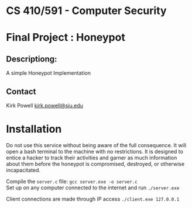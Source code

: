# CS 410/591 - Computer Security
# Final Project : Honeypot

## Descriptiong:
A simple Honeypot Implementation

## Contact
Kirk Powell
kirk.powell@siu.edu

# Installation
Do not use this service without being aware of the full consequence.  It will open a bash terminal to the machine with no restrictions.  It is designed to entice a hacker to track their activities and garner as much information about them before the honeypot is compromised, destroyed, or otherwise incapacitated.

Compile the ```server.c``` file: ```gcc server.exe -o server.c```  
Set up on any computer connected to the internet and run ```./server.exe```

Client connections are made through IP access ```./client.exe 127.0.0.1```